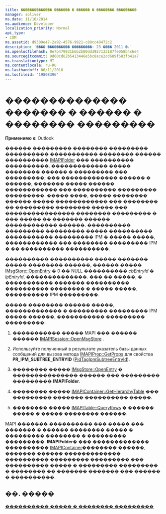 ```yaml
---
title: �������������� ������� � ������ � �������� ���������
manager: soliver
ms.date: 11/16/2014
ms.audience: Developer
localization_priority: Normal
api_type:
- COM
ms.assetid: d9309e47-2a92-4576-9921-c89cc48472c2
description: '���� ���������� ���������: 23 ���� 2011 �.'
ms.openlocfilehash: 0e7b479931b6b2b00dd3927133187fe058b4c6e4
ms.sourcegitcommit: 9d60cd82b5413446e5bc8ace2cd689f683fb41a7
ms.translationtype: MT
ms.contentlocale: ru-RU
ms.lasthandoff: 06/11/2018
ms.locfileid: "19808396"
---
```

# <a name="exposing-folders-in-message-stores"></a>�������������� ������� � ������ � �������� ���������

  
  
**Применимо к**: Outlook 
  
������ ��������� �������� ��������� ���������� ����������� �������� ������ ���������� [IMAPIFolder](imapifolderimapicontainer.md) ��� ���������� ����������. ������������� ����� �������� ������ � ��������� ��� ���������; ��� ������������� ������ � ������, ������� ����� ������ ������������ ��� ���������� ��������� ���������. ����� ����, ����� �������� ������ ����� ������������ ��� �������� �� ��������� �������� ����� ��� ���������������� �������� ��������� � ��� ����� �� ������� ������ ������������ ������. ���������� ��������� ��������� ����� ���������� ����������� ��������� IPM � ����� �����, ������������ ��� �������� ��������� IPM � �� ���������� ����������. 
  
���������� ���������� ����� ������� ����� �������� ������, ������ ����� [IMsgStore::OpenEntry](imsgstore-openentry.md) � 0 �� NULL ����������  _cbEntryId_ �  _lpEntryId_, ��������������. ��� �� �����, � ����������� ������� ���������� ���������� �������� � ����� �����, ���������� IPM ���������. 
  
����� �������� ������ �����, ������������� � ��������� ��������� IPM ����� ������, ����������� ��������� ���������:
  
1. ����������� ����� MAPI ��� ������ ������ [IMAPISession::OpenMsgStore](imapisession-openmsgstore.md) . 
    
2. Используйте полученный в результате указатель базы данных сообщений для вызова метода [IMAPIProp::GetProps](imapiprop-getprops.md) для свойства **PR_IPM_SUBTREE_ENTRYID** ([PidTagIpmSubtreeEntryId](pidtagipmsubtreeentryid-canonical-property.md)).
    
3. �������� ����� [IMsgStore::OpenEntry](imsgstore-openentry.md) � ��������������� ������ ��� ��������� ��������� **IMAPIFolder**. 
    
4. �������� ����� [IMAPIContainer::GetHierarchyTable](imapicontainer-gethierarchytable.md) ��� ��������� ������� ���������� �����. 
    
5. �������� ����� [IMAPITable::QueryRows](imapitable-queryrows.md) � ������ ����� � ����� �������� ������. 
    
MAPI ������� ���������� ��� ����� ��� ������� � ������ �������� ����� � ��������� �������� � ��������� ���������. **IMAPIFolder**� ��� ������������� ���������� [IMAPIContainer](imapicontainerimapiprop.md)�������� ������, ������� ������ ������������� ���������� ��������� ��������� ��� ���������� ����� � ��������� ��������� � �������� �� ������� ������� ��� ������ � ����������.
  
## <a name="see-also"></a>��. �����



[���������� ����� � �������� ���������](implementing-folders-in-message-stores.md)

